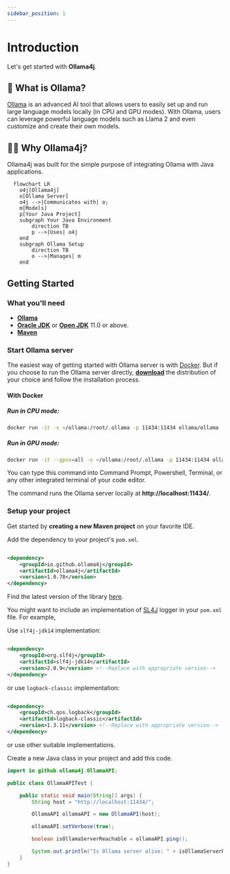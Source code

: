 ```yaml
---
sidebar_position: 1
---
```


# Introduction

Let's get started with **Ollama4j**.

## 🦙 What is Ollama?

[Ollama](https://ollama.ai/) is an advanced AI tool that allows users to easily set up and run large language models
locally (in CPU and GPU
modes). With Ollama, users can leverage powerful language models such as Llama 2 and even customize and create their own
models.

## 👨‍💻 Why Ollama4j?

Ollama4j was built for the simple purpose of integrating Ollama with Java applications.

```mermaid
  flowchart LR
    o4j[Ollama4j]
    o[Ollama Server]
    o4j -->|Communicates with| o;
    m[Models]
    p[Your Java Project]
    subgraph Your Java Environment
        direction TB
        p -->|Uses| o4j
    end
    subgraph Ollama Setup
        direction TB
        o -->|Manages| m
    end
```

## Getting Started

### What you'll need

- **[Ollama](https://ollama.ai/download)**
- **[Oracle JDK](https://www.oracle.com/java/technologies/javase/jdk11-archive-downloads.html)** or
  **[Open JDK](https://jdk.java.net/archive/)** 11.0 or above.
- **[Maven](https://maven.apache.org/download.cgi)**

### Start Ollama server

The easiest way of getting started with Ollama server is with [Docker](https://docs.docker.com/get-started/overview/).
But if you choose to run the
Ollama server directly, **[download](https://ollama.ai/download)** the distribution of your choice
and follow the installation process.

#### With Docker

##### Run in CPU mode:

```bash
docker run -it -v ~/ollama:/root/.ollama -p 11434:11434 ollama/ollama
```

##### Run in GPU mode:

```bash
docker run -it --gpus=all -v ~/ollama:/root/.ollama -p 11434:11434 ollama/ollama
```

You can type this command into Command Prompt, Powershell, Terminal, or any other integrated
terminal of your code editor.

The command runs the Ollama server locally at **http://localhost:11434/**.

### Setup your project

Get started by **creating a new Maven project** on your favorite IDE.

Add the dependency to your project's `pom.xml`.

```xml

<dependency>
    <groupId>io.github.ollama4j</groupId>
    <artifactId>ollama4j</artifactId>
    <version>1.0.78</version>
</dependency>
```

Find the latest version of the library [here](https://central.sonatype.com/artifact/io.github.ollama4j/ollama4j).

You might want to include an implementation of [SL4J](https://www.slf4j.org/) logger in your `pom.xml` file. For
example,

Use `slf4j-jdk14` implementation:

```xml

<dependency>
    <groupId>org.slf4j</groupId>
    <artifactId>slf4j-jdk14</artifactId>
    <version>2.0.9</version> <!--Replace with appropriate version-->
</dependency>
```

or use `logback-classic` implementation:

```xml

<dependency>
    <groupId>ch.qos.logback</groupId>
    <artifactId>logback-classic</artifactId>
    <version>1.3.11</version> <!--Replace with appropriate version-->
</dependency>
```

or use other suitable implementations.

Create a new Java class in your project and add this code.

```java
import io.github.ollama4j.OllamaAPI;

public class OllamaAPITest {

    public static void main(String[] args) {
        String host = "http://localhost:11434/";

        OllamaAPI ollamaAPI = new OllamaAPI(host);

        ollamaAPI.setVerbose(true);

        boolean isOllamaServerReachable = ollamaAPI.ping();

        System.out.println("Is Ollama server alive: " + isOllamaServerReachable);
    }
}
```
